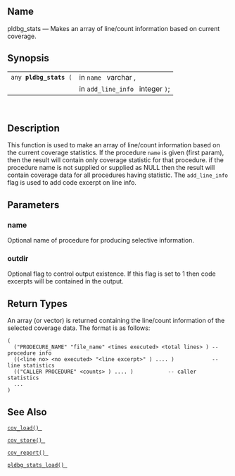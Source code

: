 <div>

<div>

</div>

<div>

## Name

pldbg_stats — Makes an array of line/count information based on current
coverage.

</div>

<div>

## Synopsis

<div>

|                             |                                  |
|-----------------------------|----------------------------------|
| `any `**`pldbg_stats`**` (` | in `name ` varchar ,             |
|                             | in `add_line_info ` integer `)`; |

<div>

 

</div>

</div>

</div>

<div>

## Description

This function is used to make an array of line/count information based
on the current coverage statistics. If the procedure `name` is given
(first param), then the result will contain only coverage statistic for
that procedure. if the procedure name is not supplied or supplied as
NULL then the result will contain coverage data for all procedures
having statistic. The `add_line_info` flag is used to add code excerpt
on line info.

</div>

<div>

## Parameters

<div>

### name

Optional name of procedure for producing selective information.

</div>

<div>

### outdir

Optional flag to control output existence. If this flag is set to 1 then
code excerpts will be contained in the output.

</div>

</div>

<div>

## Return Types

An array (or vector) is returned containing the line/count information
of the selected coverage data. The format is as follows:

``` programlisting
(
  ("PRODECURE_NAME" "file_name" <times executed> <total lines> ) -- procedure info
  ((<line no> <no executed> "<line excerpt>" ) .... )            -- line statistics
  (("CALLER PROCEDURE" <counts> ) .... )           -- caller statistics
  ...
)
```

</div>

<div>

## See Also

<a href="fn_cov_load.html" class="link" title="cov_load"><code
class="function">cov_load() </code></a>

<a href="fn_cov_store.html" class="link" title="cov_store"><code
class="function">cov_store() </code></a>

<a href="fn_cov_report.html" class="link" title="cov_report"><code
class="function">cov_report() </code></a>

<a href="fn_pldbg_stats_load.html" class="link"
title="pldbg_stats_load"><code
class="function">pldbg_stats_load() </code></a>

</div>

</div>
